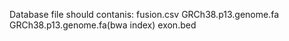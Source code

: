 Database file should contanis:
fusion.csv
GRCh38.p13.genome.fa
GRCh38.p13.genome.fa(bwa index)
exon.bed
